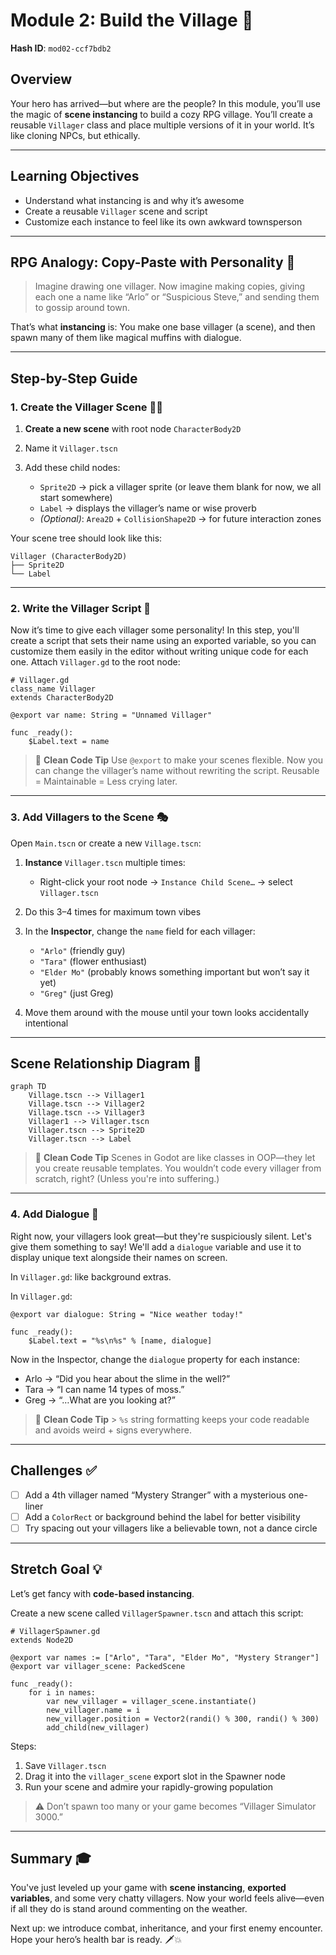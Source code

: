 # Module 2: Build the Village 🏨

**Hash ID**: `mod02-ccf7bdb2`

## Overview

Your hero has arrived—but where are the people? In this module, you’ll use the magic of **scene instancing** to build a cozy RPG village. You’ll create a reusable `Villager` class and place multiple versions of it in your world. It’s like cloning NPCs, but ethically.

---

## Learning Objectives

- Understand what instancing is and why it’s awesome
- Create a reusable `Villager` scene and script
- Customize each instance to feel like its own awkward townsperson

---

## RPG Analogy: Copy-Paste with Personality 💬

> Imagine drawing one villager. Now imagine making copies, giving each one a name like “Arlo” or “Suspicious Steve,” and sending them to gossip around town.

That’s what **instancing** is:
You make one base villager (a scene), and then spawn many of them like magical muffins with dialogue.

---

## Step-by-Step Guide

### 1. Create the Villager Scene 🧑‍🌾

1. **Create a new scene** with root node `CharacterBody2D`
2. Name it `Villager.tscn`
3. Add these child nodes:

   - `Sprite2D` → pick a villager sprite (or leave them blank for now, we all start somewhere)
   - `Label` → displays the villager’s name or wise proverb
   - _(Optional)_: `Area2D` + `CollisionShape2D` → for future interaction zones

Your scene tree should look like this:

```
Villager (CharacterBody2D)
├── Sprite2D
└── Label
```

---

### 2. Write the Villager Script 📜

Now it’s time to give each villager some personality! In this step, you'll create a script that sets their name using an exported variable, so you can customize them easily in the editor without writing unique code for each one. Attach `Villager.gd` to the root node:

```gdscript
# Villager.gd
class_name Villager
extends CharacterBody2D

@export var name: String = "Unnamed Villager"

func _ready():
    $Label.text = name
```

> 🦼 **Clean Code Tip**
> Use `@export` to make your scenes flexible. Now you can change the villager’s name without rewriting the script.
> Reusable = Maintainable = Less crying later.

---

### 3. Add Villagers to the Scene 🎭

Open `Main.tscn` or create a new `Village.tscn`:

1. **Instance** `Villager.tscn` multiple times:

   - Right-click your root node → `Instance Child Scene…` → select `Villager.tscn`

2. Do this 3–4 times for maximum town vibes

3. In the **Inspector**, change the `name` field for each villager:

   - `"Arlo"` (friendly guy)
   - `"Tara"` (flower enthusiast)
   - `"Elder Mo"` (probably knows something important but won’t say it yet)
   - `"Greg"` (just Greg)

4. Move them around with the mouse until your town looks accidentally intentional

---

## Scene Relationship Diagram 📆

```mermaid
graph TD
    Village.tscn --> Villager1
    Village.tscn --> Villager2
    Village.tscn --> Villager3
    Villager1 --> Villager.tscn
    Villager.tscn --> Sprite2D
    Villager.tscn --> Label
```

> 🦼 **Clean Code Tip**
> Scenes in Godot are like classes in OOP—they let you create reusable templates. You wouldn’t code every villager from scratch, right? (Unless you're into suffering.)

---

### 4. Add Dialogue 💬

Right now, your villagers look great—but they're suspiciously silent. Let's give them something to say! We'll add a `dialogue` variable and use it to display unique text alongside their names on screen.

In `Villager.gd`: like background extras.

In `Villager.gd`:

```gdscript
@export var dialogue: String = "Nice weather today!"

func _ready():
    $Label.text = "%s\n%s" % [name, dialogue]
```

Now in the Inspector, change the `dialogue` property for each instance:

- Arlo → “Did you hear about the slime in the well?”
- Tara → “I can name 14 types of moss.”
- Greg → “…What are you looking at?”

> 🦼 **Clean Code Tip** > `%s` string formatting keeps your code readable and avoids weird + signs everywhere.

---

## Challenges ✅

- [ ] Add a 4th villager named “Mystery Stranger” with a mysterious one-liner
- [ ] Add a `ColorRect` or background behind the label for better visibility
- [ ] Try spacing out your villagers like a believable town, not a dance circle

---

## Stretch Goal 💡

Let’s get fancy with **code-based instancing**.

Create a new scene called `VillagerSpawner.tscn` and attach this script:

```gdscript
# VillagerSpawner.gd
extends Node2D

@export var names := ["Arlo", "Tara", "Elder Mo", "Mystery Stranger"]
@export var villager_scene: PackedScene

func _ready():
    for i in names:
        var new_villager = villager_scene.instantiate()
        new_villager.name = i
        new_villager.position = Vector2(randi() % 300, randi() % 300)
        add_child(new_villager)
```

Steps:

1. Save `Villager.tscn`
2. Drag it into the `villager_scene` export slot in the Spawner node
3. Run your scene and admire your rapidly-growing population

> ⚠️ Don’t spawn too many or your game becomes “Villager Simulator 3000.”

---

## Summary 🎓

You've just leveled up your game with **scene instancing**, **exported variables**, and some very chatty villagers. Now your world feels alive—even if all they do is stand around commenting on the weather.

Next up: we introduce combat, inheritance, and your first enemy encounter. Hope your hero’s health bar is ready. 🗡️💥

